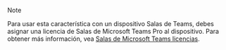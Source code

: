 > [!NOTE]
> Para usar esta característica con un dispositivo Salas de Teams, debes asignar una licencia de Salas de Microsoft Teams Pro al dispositivo. Para obtener más información, vea [Salas de Microsoft Teams licencias](../rooms/rooms-licensing.md).

